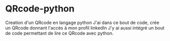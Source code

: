 # QRcode-python
Creation d'un QRcode en langage python
J'ai dans ce bout de code, crée un QRcode donnant l'accès à mon profil linkedIn
J'y ai aussi intégré un bout de code permettant de lire ce QRcode avec python.
